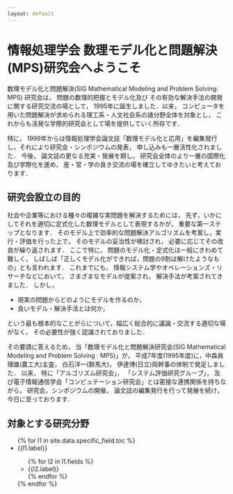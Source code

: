 ```yaml
---
layout: default
---
```

# 情報処理学会 数理モデル化と問題解決(MPS)研究会へようこそ

数理モデル化と問題解決(SIG Mathematical Modeling and Problem Solving: MPS) 研究会は， 問題の数理的把握とモデル化及び その有効な解決手法の開発に関する研究交流の場として，
1995年に誕生しました．以来， コンピュータを用いた問題解決が求められる理工系・人文社会系の諸分野全体を対象とし， これからも活発な学際的研究会として場を提供していく所存です．

特に， 1999年からは情報処理学会論文誌「数理モデル化と応用」を編集発行し，それにより研究会・シンポジウムの発表， 申し込みも一層活性化されました．
今後， 論文誌の更なる充実・発展を期し， 研究会全体のより一層の国際化及び学際化を進め， 産・官・学の良き交流の場を確立してゆきたいと考えております．

## 研究会設立の目的

社会や企業等における種々の複雑な実問題を解決するためには， 先ず，いかにしてそれを適切に定式化した数理モデルとして表現するかが， 重要な第一ステップとなります．
そのモデル上で効率的な問題解決アルゴリズムを考案し，実行・評価を行った上で， そのモデルの妥当性が検討され， 必要に応じてその改良が繰り返されます．
ここで特に， 問題のモデル化・定式化は一般にきわめて難しく， しばしば「正しくモデル化ができれば，問題の9割は解けたようなもの」とも言われます．
これまでにも， 情報システム学やオペレーションズ・リサーチなどにおいて， さまざまなモデルが提案され， 解決手法が考案されてきました． しかし，

- 現実の問題からどのようにモデルを作るのか，
- 良いモデル・解決手法とは何か，

という最も根本的なことがらについて，幅広く総合的に議論・交流する適切な場がなく， その必要性が強く認識されておりました．

その要請に答えるため， 当「数理モデル化と問題解決研究会(SIG Mathematical Modeling and Problem Solving : MPS)」が，
平成7年度(1995年度)に，中森眞理雄(農工大)主査， 白石洋一(群馬大)， 伊達博(日立)両幹事の体制で発足しました．
以来， 特に「アルゴリズム研究会」， 「システム評価研究グループ」， 及び電子情報通信学会「コンピュテーション研究会」とは密接な連携関係を持ちながら，
研究会，シンポジウムの開催， 論文誌の編集発行を行って発展を続け， 今日に至っております．

## 対象とする研究分野

<ul>
  {% for l1 in site.data.specific_field.toc %}
    <li> {{l1.label}} </li>
    <ul>
        {% for l2 in l1.fields %}
        <li>{{l2.label}}</li>
        {% endfor %}
    </ul>
  {% endfor %}
</ul>
